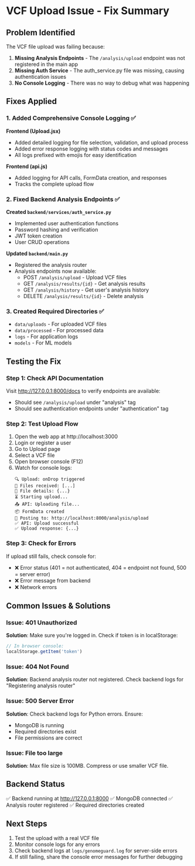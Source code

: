 # VCF Upload Issue - Fix Summary

## Problem Identified
The VCF file upload was failing because:
1. **Missing Analysis Endpoints** - The `/analysis/upload` endpoint was not registered in the main app
2. **Missing Auth Service** - The auth_service.py file was missing, causing authentication issues
3. **No Console Logging** - There was no way to debug what was happening

## Fixes Applied

### 1. Added Comprehensive Console Logging ✅

**Frontend (Upload.jsx)**
- Added detailed logging for file selection, validation, and upload process
- Added error response logging with status codes and messages
- All logs prefixed with emojis for easy identification

**Frontend (api.js)**
- Added logging for API calls, FormData creation, and responses
- Tracks the complete upload flow

### 2. Fixed Backend Analysis Endpoints ✅

**Created `backend/services/auth_service.py`**
- Implemented user authentication functions
- Password hashing and verification
- JWT token creation
- User CRUD operations

**Updated `backend/main.py`**
- Registered the analysis router
- Analysis endpoints now available:
  - POST `/analysis/upload` - Upload VCF files
  - GET `/analysis/results/{id}` - Get analysis results
  - GET `/analysis/history` - Get user's analysis history
  - DELETE `/analysis/results/{id}` - Delete analysis

### 3. Created Required Directories ✅
- `data/uploads` - For uploaded VCF files
- `data/processed` - For processed data
- `logs` - For application logs
- `models` - For ML models

## Testing the Fix

### Step 1: Check API Documentation
Visit http://127.0.0.1:8000/docs to verify endpoints are available:
- Should see `/analysis/upload` under "analysis" tag
- Should see authentication endpoints under "authentication" tag

### Step 2: Test Upload Flow
1. Open the web app at http://localhost:3000
2. Login or register a user
3. Go to Upload page
4. Select a VCF file
5. Open browser console (F12)
6. Watch for console logs:
   ```
   🔍 Upload: onDrop triggered
   📁 Files received: [...]
   📄 File details: {...}
   ⏳ Starting upload...
   📤 API: Uploading file...
   📦 FormData created
   🔗 Posting to: http://localhost:8000/analysis/upload
   ✅ API: Upload successful
   ✅ Upload response: {...}
   ```

### Step 3: Check for Errors
If upload still fails, check console for:
- ❌ Error status (401 = not authenticated, 404 = endpoint not found, 500 = server error)
- ❌ Error message from backend
- ❌ Network errors

## Common Issues & Solutions

### Issue: 401 Unauthorized
**Solution**: Make sure you're logged in. Check if token is in localStorage:
```javascript
// In browser console:
localStorage.getItem('token')
```

### Issue: 404 Not Found
**Solution**: Backend analysis router not registered. Check backend logs for "Registering analysis router"

### Issue: 500 Server Error
**Solution**: Check backend logs for Python errors. Ensure:
- MongoDB is running
- Required directories exist
- File permissions are correct

### Issue: File too large
**Solution**: Max file size is 100MB. Compress or use smaller VCF file.

## Backend Status
✅ Backend running at http://127.0.0.1:8000
✅ MongoDB connected
✅ Analysis router registered
✅ Required directories created

## Next Steps
1. Test the upload with a real VCF file
2. Monitor console logs for any errors
3. Check backend logs at `logs/genomeguard.log` for server-side errors
4. If still failing, share the console error messages for further debugging
